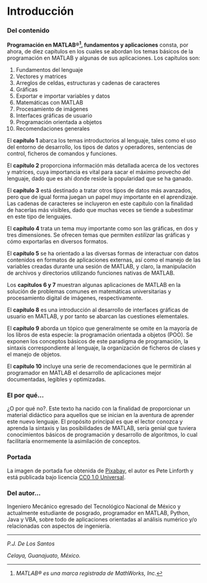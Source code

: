 # Introducción

### Del contenido

**Programación en MATLAB&reg;[^matlabtm], fundamentos y aplicaciones** consta, 
por ahora, de diez capítulos en los cuales se abordan los temas básicos de la 
programación en MATLAB y algunas de sus aplicaciones. Los capítulos son:

1.  Fundamentos del lenguaje
2.  Vectores y matrices
3.  Arreglos de celdas, estructuras y cadenas de caracteres
4.  Gráficas
5.  Exportar e importar variables y datos
6.  Matemáticas con MATLAB
7.  Procesamiento de imágenes
8.  Interfaces gráficas de usuario
9.  Programación orientada a objetos
10. Recomendaciones generales

El **capítulo 1** abarca los temas introductorios al lenguaje, tales como el
uso del entorno de desarrollo, los tipos de datos y operadores,
sentencias de control, ficheros de comandos y funciones.

El **capítulo 2** proporciona información más detallada acerca de los
vectores y matrices, cuya importancia es vital para sacar el máximo
provecho del lenguaje, dado que es ahí donde reside la popularidad que
se ha ganado.

El **capítulo 3** está destinado a tratar otros tipos de datos más
avanzados, pero que de igual forma juegan un papel muy importante en el
aprendizaje. Las cadenas de caracteres se incluyeron en este capítulo
con la finalidad de hacerlas más visibles, dado que muchas veces se
tiende a subestimar en este tipo de lenguajes.

El **capítulo 4** trata un tema muy importante como son las gráficas, en dos
y tres dimensiones. Se ofrecen temas que permiten *estilizar* las
gráficas y cómo exportarlas en diversos formatos.

El **capítulo 5** se ha orientado a las diversas formas de interactuar con
datos contenidos en formatos de aplicaciones externas, así como el
manejo de las variables creadas durante una sesión de MATLAB, y claro,
la manipulación de archivos y directorios utilizando funciones nativas
de MATLAB.

Los **capítulos 6 y 7** muestran algunas aplicaciones de MATLAB en la
solución de problemas comunes en matemáticas universitarias y
procesamiento digital de imágenes, respectivamente.

El **capítulo 8** es una introducción al desarrollo de interfaces gráficas
de usuario en MATLAB, y por tanto se abarcan las cuestiones elementales.

El **capítulo 9** aborda un tópico que generalmente se omite en la mayoría de
los libros de esta especie: la programación orientada a objetos (POO).
Se exponen los conceptos básicos de este paradigma de programación, la
sintaxis correspondiente al lenguaje, la organización de ficheros de
clases y el manejo de objetos.

El **capítulo 10** incluye una serie de recomendaciones que le permitirán al
programador en MATLAB el desarrollo de aplicaciones mejor documentadas,
legibles y optimizadas.

### El por qué...

¿O por qué no?. Este texto ha nacido con la finalidad de proporcionar un material 
didáctico para aquellos que se inician en la aventura de aprender este nuevo lenguaje.
El propósito principal es que el lector conozca y aprenda la sintaxis y las posibilidades 
de MATLAB, sería genial que tuviera conocimientos básicos de programación y desarrollo de 
algoritmos, lo cual facilitaría enormemente la asimilación de conceptos.

### Portada

La imagen de portada fue obtenida de 
[Pixabay](https://pixabay.com/es/nano-tecnolog%C3%ADa-construcci%C3%B3n-1480553/), 
el autor es Pete Linforth y está publicada bajo licencia 
[CC0 1.0 Universal](https://creativecommons.org/publicdomain/zero/1.0/deed.es).

### Del autor...

Ingeniero Mecánico egresado del Tecnológico Nacional de México y actualmente estudiante de 
posgrado, programador en MATLAB, Python, Java y VBA, sobre todo de aplicaciones orientadas al 
análisis numérico y/o relacionadas con aspectos de ingeniería.

--- 

*P.J. De Los Santos*

*Celaya, Guanajuato, México.*


[^matlabtm]: *MATLAB&reg; es una marca registrada de MathWorks, Inc.*




<!--  
Imagen de portada obtenida de:

https://pixabay.com/es/nano-tecnolog%C3%ADa-construcci%C3%B3n-1480553/

Autor: PeteLinforth
-->